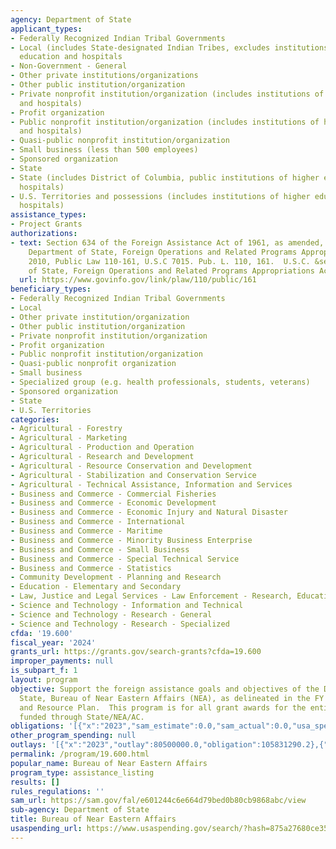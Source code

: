 ```yaml
---
agency: Department of State
applicant_types:
- Federally Recognized Indian Tribal Governments
- Local (includes State-designated Indian Tribes, excludes institutions of higher
  education and hospitals
- Non-Government - General
- Other private institutions/organizations
- Other public institution/organization
- Private nonprofit institution/organization (includes institutions of higher education
  and hospitals)
- Profit organization
- Public nonprofit institution/organization (includes institutions of higher education
  and hospitals)
- Quasi-public nonprofit institution/organization
- Small business (less than 500 employees)
- Sponsored organization
- State
- State (includes District of Columbia, public institutions of higher education and
  hospitals)
- U.S. Territories and possessions (includes institutions of higher education and
  hospitals)
assistance_types:
- Project Grants
authorizations:
- text: Section 634 of the Foreign Assistance Act of 1961, as amended, Executive Order
    Department of State, Foreign Operations and Related Programs Appropriations Act,
    2010, Public Law 110-161, U.S.C 7015. Pub. L. 110, 161.  U.S.C. &sect; 7015. Department
    of State, Foreign Operations and Related Programs Appropriations Act, 2010.
  url: https://www.govinfo.gov/link/plaw/110/public/161
beneficiary_types:
- Federally Recognized Indian Tribal Governments
- Local
- Other private institution/organization
- Other public institution/organization
- Private nonprofit institution/organization
- Profit organization
- Public nonprofit institution/organization
- Quasi-public nonprofit organization
- Small business
- Specialized group (e.g. health professionals, students, veterans)
- Sponsored organization
- State
- U.S. Territories
categories:
- Agricultural - Forestry
- Agricultural - Marketing
- Agricultural - Production and Operation
- Agricultural - Research and Development
- Agricultural - Resource Conservation and Development
- Agricultural - Stabilization and Conservation Service
- Agricultural - Technical Assistance, Information and Services
- Business and Commerce - Commercial Fisheries
- Business and Commerce - Economic Development
- Business and Commerce - Economic Injury and Natural Disaster
- Business and Commerce - International
- Business and Commerce - Maritime
- Business and Commerce - Minority Business Enterprise
- Business and Commerce - Small Business
- Business and Commerce - Special Technical Service
- Business and Commerce - Statistics
- Community Development - Planning and Research
- Education - Elementary and Secondary
- Law, Justice and Legal Services - Law Enforcement - Research, Education, Training
- Science and Technology - Information and Technical
- Science and Technology - Research - General
- Science and Technology - Research - Specialized
cfda: '19.600'
fiscal_year: '2024'
grants_url: https://grants.gov/search-grants?cfda=19.600
improper_payments: null
is_subpart_f: 1
layout: program
objective: Support the foreign assistance goals and objectives of the Department of
  State, Bureau of Near Eastern Affairs (NEA), as delineated in the FY Bureau Strategic
  and Resource Plan.  This program is for all grant awards for the entire fiscal year
  funded through State/NEA/AC.
obligations: '[{"x":"2023","sam_estimate":0.0,"sam_actual":0.0,"usa_spending_actual":97812988.97},{"x":"2024","sam_estimate":0.0,"sam_actual":0.0,"usa_spending_actual":61335887.98},{"x":"2025","sam_estimate":0.0,"sam_actual":0.0,"usa_spending_actual":10350000.0}]'
other_program_spending: null
outlays: '[{"x":"2023","outlay":80500000.0,"obligation":105831290.2},{"x":"2024","outlay":0.0,"obligation":52638130.0},{"x":"2025","outlay":0.0,"obligation":10000000.0}]'
permalink: /program/19.600.html
popular_name: Bureau of Near Eastern Affairs
program_type: assistance_listing
results: []
rules_regulations: ''
sam_url: https://sam.gov/fal/e601244c6e664d79bed0b80cb9868abc/view
sub-agency: Department of State
title: Bureau of Near Eastern Affairs
usaspending_url: https://www.usaspending.gov/search/?hash=875a27680ce35269a89b0230370f6ed9
---
```

